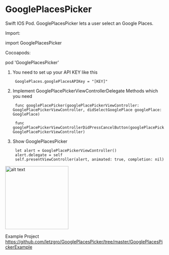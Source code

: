 # GooglePlacesPicker
Swift IOS Pod. GooglePlacesPicker lets a user select an Google Places.

Import:

import GooglePlacesPicker

Cocoapods:

pod 'GooglePlacesPicker'

1) You need to set up your API KEY like this 

        GooglePlaces.googlePlacesAPIKey = "[KEY]"

2) Implement GooglePlacePickerViewControllerDelegate Methods which you need

        func googlePlacePicker(googlePlacePickerViewController: GooglePlacePickerViewController, didSelectGooglePlace googlePlace: GooglePlace)
  
        func googlePlacePickerViewControllerDidPressCancelButton(googlePlacePickerViewController: GooglePlacePickerViewController)
    
3) Show GooglePlacesPicker

        let alert = GooglePlacePickerViewController()
        alert.delegate = self
        self.presentViewController(alert, animated: true, completion: nil)
        
<img src="https://raw.githubusercontent.com/letzgro/GooglePlacesPicker/master/GooglePlacesPickerExample.gif" alt="alt text" width= "200px" align="center">


Example Project https://github.com/letzgro/GooglePlacesPicker/tree/master/GooglePlacesPickerExample 


